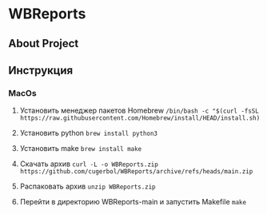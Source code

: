 # WBReports

## About Project

## Инструкция

### MacOs

1. Установить менеджер пакетов Homebrew 
`/bin/bash -c "$(curl -fsSL https://raw.githubusercontent.com/Homebrew/install/HEAD/install.sh)`

2. Установить python
`brew install python3`

3. Установить make
`brew install make`

4. Скачать архив
`curl -L -o WBReports.zip https://github.com/cugerbol/WBReports/archive/refs/heads/main.zip
`
5. Распаковать архив
`unzip WBReports.zip`

6. Перейти в директорию WBReports-main и запустить Makefile
`make`
